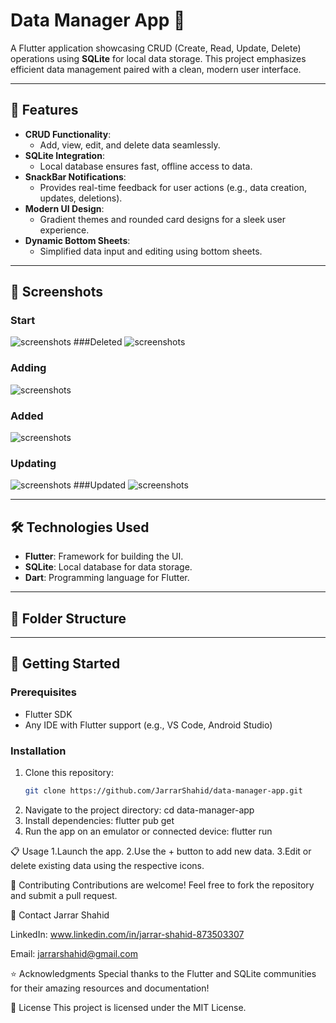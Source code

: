 # Data Manager App 📱  
A Flutter application showcasing CRUD (Create, Read, Update, Delete) operations using **SQLite** for local data storage. This project emphasizes efficient data management paired with a clean, modern user interface.

---

## 🌟 Features  
- **CRUD Functionality**:  
  - Add, view, edit, and delete data seamlessly.  
- **SQLite Integration**:  
  - Local database ensures fast, offline access to data.  
- **SnackBar Notifications**:  
  - Provides real-time feedback for user actions (e.g., data creation, updates, deletions).  
- **Modern UI Design**:  
  - Gradient themes and rounded card designs for a sleek user experience.  
- **Dynamic Bottom Sheets**:  
  - Simplified data input and editing using bottom sheets.  

---

## 🚀 Screenshots  
### Start
![screenshots](https://github.com/JarrarShahid/data-manager-app/blob/main/Assets/Start.jpg)
###Deleted
![screenshots](https://github.com/JarrarShahid/data-manager-app/blob/main/Assets/Delete.jpg)
### Adding
![screenshots](https://github.com/JarrarShahid/data-manager-app/blob/main/Assets/Adding.jpg)
### Added
![screenshots](https://github.com/JarrarShahid/data-manager-app/blob/main/Assets/Added.jpg)
### Updating
![screenshots](https://github.com/JarrarShahid/data-manager-app/blob/main/Assets/Updating.jpg)
###Updated
![screenshots](https://github.com/JarrarShahid/data-manager-app/blob/main/Assets/Updated.jpg)


---

## 🛠️ Technologies Used  
- **Flutter**: Framework for building the UI.  
- **SQLite**: Local database for data storage.  
- **Dart**: Programming language for Flutter.  

---

## 📂 Folder Structure  

---

## 🔧 Getting Started  
### Prerequisites  
- Flutter SDK  
- Any IDE with Flutter support (e.g., VS Code, Android Studio)  

### Installation  
1. Clone this repository:  
   ```bash
   git clone https://github.com/JarrarShahid/data-manager-app.git
2. Navigate to the project directory:
    cd data-manager-app
3. Install dependencies:
    flutter pub get
4. Run the app on an emulator or connected device:
    flutter run


📋 Usage
1.Launch the app.
2.Use the + button to add new data.
3.Edit or delete existing data using the respective icons.

🤝 Contributing
Contributions are welcome! Feel free to fork the repository and submit a pull request.

📧 Contact
Jarrar Shahid

LinkedIn: www.linkedin.com/in/jarrar-shahid-873503307

Email: jarrarshahid@gmail.com

⭐ Acknowledgments
Special thanks to the Flutter and SQLite communities for their amazing resources and documentation!

📄 License
This project is licensed under the MIT License.
